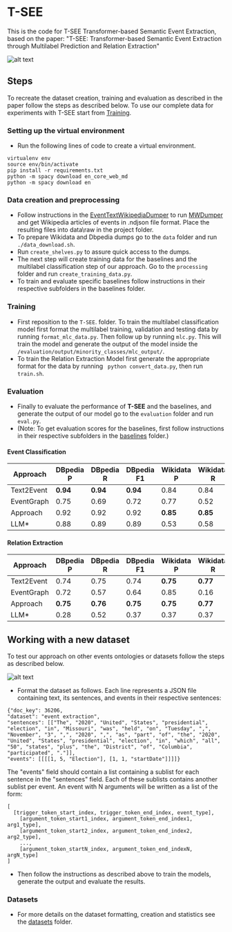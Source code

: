 # T-SEE

This is the code for T-SEE Transformer-based Semantic Event Extraction, based on the paper: "T-SEE: Transformer-based Semantic Event Extraction through
Multilabel Prediction and Relation Extraction"

![alt text](https://github.com/t-kuculo/T-SEE/blob/main/figs/example.png)


## Steps
To recreate the dataset creation, training and evaluation as described in the paper follow the steps as described below. To use our complete data for experiments with T-SEE start from [Training](#Training).
### Setting up the virtual environment
* Run the following lines of code to create a virtual environment.

```
virtualenv env
source env/bin/activate
pip install -r requirements.txt
python -m spacy download en_core_web_md
python -m spacy download en
```

### Data creation and preprocessing
* Follow instructions in the [EventTextWikipediaDumper](https://github.com/foranonymoussubmissions2022/EventTextWikipediaDumper) to run [MWDumper](https://www.mediawiki.org/wiki/Manual:MWDumper) and get Wikipedia articles of events in .ndjson file format. Place the resulting files into data\raw in the project folder.
* To prepare Wikidata and Dbpedia dumps go to the ```data``` folder and run  ```./data_download.sh```.
* Run ```create_shelves.py``` to assure quick access to the dumps.
* The next step will create training data for the baselines and the multilabel classification step of our approach. Go to the ```processing``` folder and run ```create_training_data.py```.
* To train and evaluate specific baselines follow instructions in their respective subfolders in the baselines folder. 
### Training
* First reposition to the ```T-SEE```. folder. To train the multilabel classification model first format the multilabel training, validation and testing data by running  ```format_mlc_data.py```. Then follow up by running ```mlc.py```. This will train the model and generate the output of the model inside the ```/evaluation/output/minority_classes/mlc_output/```.
* To train the Relation Extraction Model first generate the appropriate format for the data by running ``` python convert_data.py```, then run ```train.sh```.
### Evaluation
* Finally to evaluate the performance of **T-SEE** and the baselines, and generate the output of our model go to the ```evaluation``` folder and run ```eval.py```. 
* (Note: To get evaluation scores for the baselines, first follow instructions in their respective subfolders in the [baselines](https://github.com/foranonymoussubmissions2022/T-SEE/blob/main/baselines) folder.)


#### Event Classification


| **Approach** | **DBpedia P** | **DBpedia R** | **DBpedia F1** | **Wikidata P** | **Wikidata R** | **Wikidata F1** |
|--------------|---------------|---------------|----------------|----------------|----------------|-----------------|
| Text2Event   | **0.94**      | **0.94**      | **0.94**       | 0.84           | 0.84           | 0.84            |
| EventGraph   | 0.75          | 0.69          | 0.72           | 0.77           | 0.52           | 0.62            |
| Approach     | 0.92          | 0.92          | 0.92           | **0.85**       | **0.85**       | **0.85**        |
| LLM*         | 0.88          | 0.89          | 0.89           | 0.53           | 0.58           | 0.55            |



#### Relation Extraction


| **Approach** | **DBpedia P** | **DBpedia R** | **DBpedia F1** | **Wikidata P** | **Wikidata R** | **Wikidata F1** |
|--------------|---------------|---------------|----------------|----------------|----------------|-----------------|
| Text2Event   | 0.74          | 0.75          | 0.74           | **0.75**       | **0.77**       | **0.76**        |
| EventGraph   | 0.72          | 0.57          | 0.64           | 0.85           | 0.16           | 0.27            |
| Approach     | **0.75**      | **0.76**      | **0.75**       | **0.75**       | **0.77**       | **0.76**        |
| LLM*         | 0.28          | 0.52          | 0.37           | 0.37           | 0.37           | 0.37            |



## Working with a new dataset
To test our approach on other events ontologies or datasets follow the steps as described below.

![alt text](https://github.com/foranonymoussubmissions2022/T-SEE/blob/main/figs/pipeline.png)

* Format the dataset as follows. Each line represents a JSON file containing text, its sentences, and events in their respective sentences:


```
{"doc_key": 36206, 
"dataset": "event extraction", 
"sentences": [["The", "2020", "United", "States", "presidential", "election", "in", "Missouri", "was", "held", "on", "Tuesday", ",", "November", "3", ",", "2020", ",", "as", "part", "of", "the", "2020", "United", "States", "presidential", "election", "in", "which", "all", "50", "states", "plus", "the", "District", "of", "Columbia", "participated", "."]],
"events": [[[[1, 5, "Election"], [1, 1, "startDate"]]]]}
```

The "events" field should contain a list containing a sublist for each sentence in the "sentences" field. Each of these sublists contains another sublist per event.
An event with N arguments will be written as a list of the form:

```
[
  [trigger_token_start_index, trigger_token_end_index, event_type], 
    [argument_token_start1_index, argument_token_end_index1, arg1_type], 
    [argument_token_start2_index, argument_token_end_index2, arg2_type], 
    ...,  
    [argument_token_startN_index, argument_token_end_indexN, argN_type]
]
```


* Then follow the instructions as described above to train the models, generate the output and evaluate the results.

### Datasets
  * For more details on the dataset formatting, creation and statistics see the [datasets](https://github.com/foranonymoussubmissions2022/T-SEE/blob/main/data/datasets) folder.








